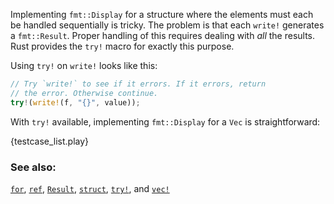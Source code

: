 Implementing `fmt::Display` for a structure where the elements must each be
handled sequentially is tricky. The problem is that each `write!` generates a
`fmt::Result`. Proper handling of this requires dealing with *all* the
results. Rust provides the `try!` macro for exactly this purpose.

Using `try!` on `write!` looks like this:

```rust
// Try `write!` to see if it errors. If it errors, return
// the error. Otherwise continue.
try!(write!(f, "{}", value));
```

With `try!` available, implementing `fmt::Display` for a `Vec` is
straightforward:

{testcase_list.play}

### See also:

[`for`][for], [`ref`][ref], [`Result`][result], [`struct`][struct],
[`try!`][try], and [`vec!`][vec]

[for]: /flow_control/for.html
[result]: /std/result.html
[ref]: /scope/borrow/ref.html
[struct]: /custom_types/structs.html
[try]: /std/result/try.html
[vec]: /std/vec.html
